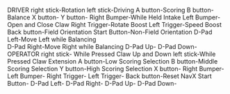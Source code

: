 DRIVER
right stick-Rotation
left stick-Driving
A button-Scoring 
B button-Balance 
X button-
Y button-
Right Bumper-While Held Intake 
Left Bumper-Open and Close Claw 
Right Trigger-Rotate Boost 
Left Trigger-Speed Boost 
Back button-Field Orientation 
Start Button-Non-Field Orientation 
D-Pad Left-Move Left while Balancing  
D-Pad Right-Move Right while Balancing 
D-Pad Up-
D-Pad Down-
OPERATOR
right stick- While Pressed Claw Up and Down 
left stick-While Pressed Claw Extension 
A button-Low Scoring Selection
B button-Middle Scoring Selection
Y button-High Scoring Selection
X button-
Right Bumper-
Left Bumper-
Right Trigger- 
Left Trigger- 
Back button-Reset NavX
Start Button-
D-Pad Left- 
D-Pad Right- 
D-Pad Up-
D-Pad Down-